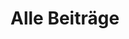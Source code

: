 ---
---

Alle Beiträge
=============

<ArticleCard
    v-for="data in postData"
    :title="data.text"
    :excerpt="data.description"
    :date="data.date"
    :href="data.link" />

<script setup>
import ArticleCard from "../components/ArticleCard.vue";
import allPosts from "../postdata.json";

const postData = allPosts.filter((item) => {
    return item.link.toUpperCase().startsWith("/POST/")
}).sort((a, b) => {
    return (a.date == b.date) ? 0 : a.date < b.date ? 1 : -1;
}).filter((element) => {
    return !element.link.endsWith('index.md')
}).filter((element) => {
    return element.draft === false;
});

</script>